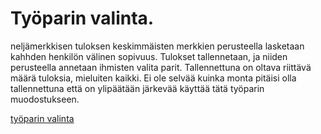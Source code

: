 # Työparin valinta.
neljämerkkisen tuloksen keskimmäisten merkkien perusteella lasketaan kahhden henkilön  välinen sopivuus. Tulokset tallennetaan, ja niiden perusteella annetaan ihmisten valita parit. Tallennettuna on oltava riittävä määrä tuloksia, mieluiten kaikki. Ei ole selvää kuinka monta pitäisi olla tallennettuna että on ylipäätään järkevää käyttää tätä työparin muodostukseen. 

<!-- [persoonallisuus työparin muodostuksessa](personalUC.uxf) -->
[työparin valinta](työparinValinta.uxf)